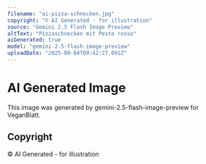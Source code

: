 ```yaml
---
filename: "ai-pizza-schnecken.jpg"
copyright: "© AI Generated - for illustration"
source: "Gemini 2.5 Flash Image Preview"
altText: "Pizzaschnecken mit Pesto rosso"
aiGenerated: true
model: "gemini-2.5-flash-image-preview"
uploadDate: "2025-09-04T09:42:27.091Z"
---
```


# AI Generated Image

This image was generated by gemini-2.5-flash-image-preview for VeganBlatt.

## Copyright
© AI Generated - for illustration
